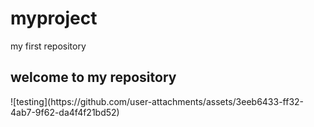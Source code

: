 # myproject
<html>
  <head>my first repository</head>
  <body>
    <h2> welcome to my repository</h2>
    <a href="testing.png"> </a>
  </body>
</html>
![testing](https://github.com/user-attachments/assets/3eeb6433-ff32-4ab7-9f62-da4f4f21bd52)
